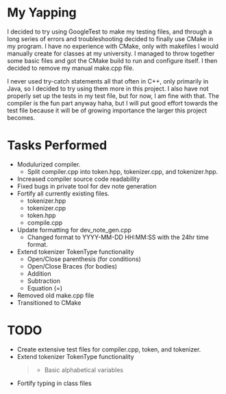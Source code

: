 # My Yapping

I decided to try using GoogleTest to make my testing files, and through a long series of errors and troubleshooting decided to finally use CMake in my program. I have no experience with CMake, only with makefiles I would manually create for classes at my university. I managed to throw together some basic files and got the CMake build to run and configure itself. I then decided to remove my manual make.cpp file.

I never used try-catch statements all that often in C++, only primarily in Java, so I decided to try using them more in this project. I also have not properly set up the tests in my test file, but for now, I am fine with that. The compiler is the fun part anyway haha, but I will put good effort towards the test file because it will be of growing importance the larger this project becomes.


# Tasks Performed

- Modulurized compiler.
  - Split compiler.cpp into token.hpp, tokenizer.cpp, and tokenizer.hpp.
- Increased compiler source code readability
- Fixed bugs in private tool for dev note generation
- Fortify all currently existing files.
  - tokenizer.hpp
  - tokenizer.cpp
  - token.hpp
  - compile.cpp
- Update formatting for dev_note_gen.cpp
    - Changed format to YYYY-MM-DD HH:MM:SS with the 24hr time format.
- Extend tokenizer TokenType functionality
  - Open/Close parenthesis (for conditions)
  - Open/Close Braces (for bodies)
  - Addition
  - Subtraction
  - Equation (=)
- Removed old make.cpp file
- Transitioned to CMake
  
# TODO

- Create extensive test files for compiler.cpp, token, and tokenizer.
- Extend tokenizer TokenType functionality
  > - Basic alphabetical variables
- Fortify typing in class files
